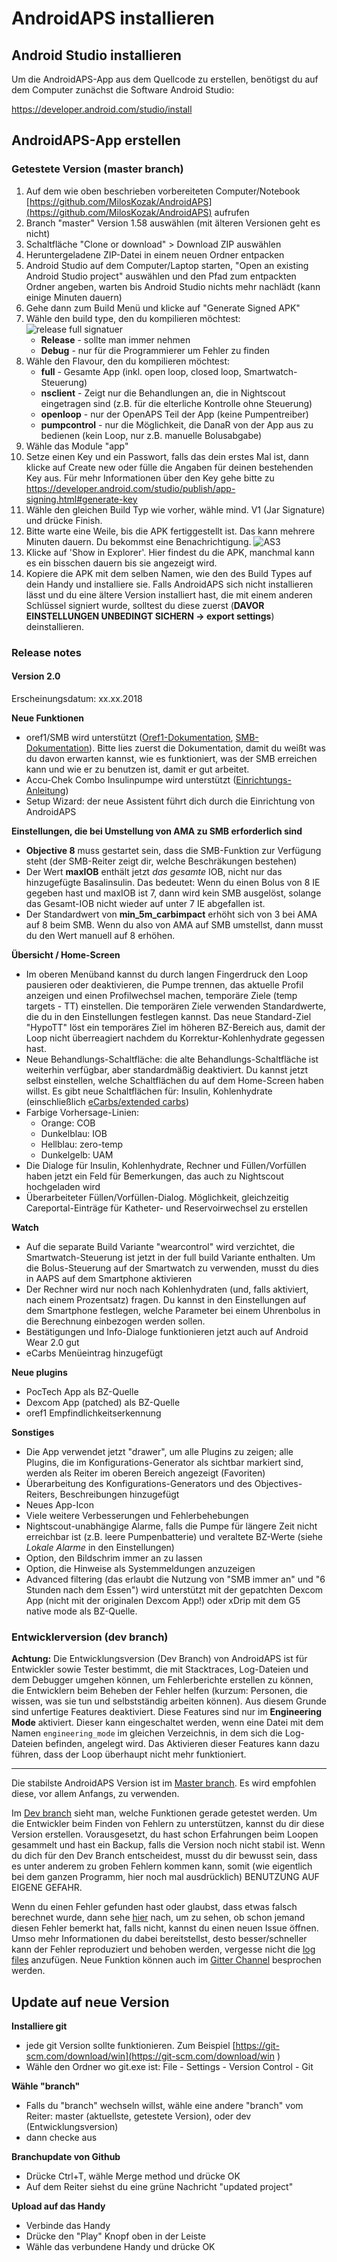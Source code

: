 # AndroidAPS installieren

## Android Studio installieren

Um die AndroidAPS-App aus dem Quellcode zu erstellen, benötigst du auf dem Computer zunächst die Software Android Studio:

https://developer.android.com/studio/install

## AndroidAPS-App erstellen

### Getestete Version (master branch)

1. Auf dem wie oben beschrieben vorbereiteten Computer/Notebook [https://github.com/MilosKozak/AndroidAPS](https://github.com/MilosKozak/AndroidAPS) aufrufen
2. Branch "master" Version 1.58 auswählen (mit älteren Versionen geht es nicht)
3. Schaltfläche "Clone or download" > Download ZIP auswählen
4. Heruntergeladene ZIP-Datei in einem neuen Ordner entpacken
5. Android Studio auf dem Computer/Laptop starten, "Open an existing Android Studio project" auswählen und den Pfad zum entpackten Ordner angeben, warten bis Android Studio nichts mehr nachlädt (kann einige Minuten dauern)
6. Gehe dann zum Build Menü und klicke auf "Generate Signed APK"
7. Wähle den build type, den du kompilieren möchtest:
![release full signatuer](https://user-images.githubusercontent.com/9692866/38299493-8838e38a-37fa-11e8-8c28-3fa6071e7a76.png)
    * **Release** - sollte man immer nehmen
    * **Debug** - nur für die Programmierer um Fehler zu finden
8. Wähle den Flavour, den du kompilieren möchtest:
    * **full** - Gesamte App (inkl. open loop, closed loop, Smartwatch-Steuerung)
    * **nsclient** - Zeigt nur die Behandlungen an, die in Nightscout eingetragen sind (z.B. für die elterliche Kontrolle ohne Steuerung)
    * **openloop** - nur der OpenAPS Teil der App (keine Pumpentreiber)
    * **pumpcontrol** - nur die Möglichkeit, die DanaR von der App aus zu bedienen (kein Loop, nur z.B. manuelle Bolusabgabe)
9. Wähle das Module "app"
10. Setze einen Key und ein Passwort, falls das dein erstes Mal ist, dann klicke auf Create new oder fülle die Angaben für deinen bestehenden Key aus.  Für mehr Informationen über den Key gehe bitte zu https://developer.android.com/studio/publish/app-signing.html#generate-key
11. Wähle den gleichen Build Typ wie vorher, wähle mind. V1 (Jar Signature) und drücke Finish. 
12. Bitte warte eine Weile, bis die APK fertiggestellt ist. Das kann mehrere Minuten dauern. Du bekommst eine Benachrichtigung.
![AS3](https://github.com/MilosKozak/AndroidAPS/wiki/images/androidstudio3.png)
13. Klicke auf 'Show in Explorer'. Hier findest du die APK, manchmal kann es ein bisschen dauern bis sie angezeigt wird.
14. Kopiere die APK mit dem selben Namen, wie den des Build Types auf dein Handy und installiere sie. Falls AndroidAPS sich nicht installieren lässt und du eine ältere Version installiert hast, die mit einem anderen Schlüssel signiert wurde, solltest du diese zuerst (**DAVOR EINSTELLUNGEN UNBEDINGT SICHERN -> export settings**) deinstallieren.

### Release notes

#### Version 2.0

Erscheinungsdatum: xx.xx.2018

**Neue Funktionen**

* oref1/SMB wird unterstützt ([Oref1-Dokumentation](http://androidaps.readthedocs.io/en/latest/DE/konfigurations-generator.html#sensitivitat-oref1), [SMB-Dokumentation](http://androidaps.readthedocs.io/en/latest/DE/konfigurations-generator.html#smb)). Bitte lies zuerst die Dokumentation, damit du weißt was du davon erwarten kannst, wie es funktioniert, was der SMB erreichen kann und wie er zu benutzen ist, damit er gut arbeitet.
* Accu-Chek Combo Insulinpumpe wird unterstützt ([Einrichtungs-Anleitung](http://androidaps.readthedocs.io/en/latest/DE/einstellungen.html#akku-chek-combo))
* Setup Wizard: der neue Assistent führt dich durch die Einrichtung von AndroidAPS 

**Einstellungen, die bei Umstellung von AMA zu SMB erforderlich sind**

* **Objective 8** muss gestartet sein, dass die SMB-Funktion zur Verfügung steht (der SMB-Reiter zeigt dir, welche Beschräkungen bestehen)
* Der Wert **maxIOB** enthält jetzt _das gesamte_ IOB, nicht nur das hinzugefügte Basalinsulin. Das bedeutet: Wenn du einen Bolus von 8 IE gegeben hast und maxIOB ist 7, dann wird kein SMB ausgelöst, solange das Gesamt-IOB nicht wieder auf unter 7 IE abgefallen ist.
* Der Standardwert von **min_5m_carbimpact** erhöht sich von 3 bei AMA auf 8 beim SMB. Wenn du also von AMA auf SMB umstellst, dann musst du den Wert manuell auf 8 erhöhen.

**Übersicht / Home-Screen**

* Im oberen Menüband kannst du durch langen Fingerdruck den Loop pausieren oder deaktivieren, die Pumpe trennen, das aktuelle Profil anzeigen und einen Profilwechsel machen, temporäre Ziele (temp targets - TT) einstellen. Die temporären Ziele verwenden Standardwerte, die du in den Einstellungen festlegen kannst. Das neue Standard-Ziel "HypoTT" löst ein temporäres Ziel im höheren BZ-Bereich aus, damit der Loop nicht überreagiert nachdem du Korrektur-Kohlenhydrate gegessen hast.
* Neue Behandlungs-Schaltfläche: die alte Behandlungs-Schaltfläche ist weiterhin verfügbar, aber standardmäßig deaktiviert. Du kannst jetzt selbst einstellen, welche Schaltflächen du auf dem Home-Screen haben willst. Es gibt neue Schaltflächen für: Insulin, Kohlenhydrate (einschließlich [eCarbs/extended carbs](http://androidaps.readthedocs.io/en/latest/EN/Usage/Extended-Carbs.html))
* Farbige Vorhersage-Linien:
  * Orange: COB
  * Dunkelblau: IOB
  * Hellblau: zero-temp
  * Dunkelgelb: UAM
* Die Dialoge für Insulin, Kohlenhydrate, Rechner und Füllen/Vorfüllen haben jetzt ein Feld für Bemerkungen, das auch zu Nightscout hochgeladen wird
* Überarbeiteter Füllen/Vorfüllen-Dialog. Möglichkeit, gleichzeitig Careportal-Einträge für Katheter- und Reservoirwechsel zu erstellen

**Watch**

* Auf die separate Build Variante "wearcontrol" wird verzichtet, die Smartwatch-Steuerung ist jetzt in der full build Variante enthalten. Um die Bolus-Steuerung auf der Smartwatch zu verwenden, musst du dies in AAPS auf dem Smartphone aktivieren
* Der Rechner wird nur noch nach Kohlenhydraten (und, falls aktiviert, nach einem Prozentsatz) fragen. Du kannst in den Einstellungen auf dem Smartphone festlegen, welche Parameter bei einem Uhrenbolus in die Berechnung einbezogen werden sollen.
* Bestätigungen und Info-Dialoge funktionieren jetzt auch auf Android Wear 2.0 gut
* eCarbs Menüeintrag hinzugefügt

**Neue plugins**

* PocTech App als BZ-Quelle
* Dexcom App (patched) als BZ-Quelle
* oref1 Empfindlichkeitserkennung

**Sonstiges**

* Die App verwendet jetzt "drawer", um alle Plugins zu zeigen; alle Plugins, die im Konfigurations-Generator als sichtbar markiert sind, werden als Reiter im oberen Bereich angezeigt (Favoriten)
* Überarbeitung des Konfigurations-Generators und des Objectives-Reiters, Beschreibungen hinzugefügt
* Neues App-Icon
* Viele weitere Verbesserungen und Fehlerbehebungen
* Nightscout-unabhängige Alarme, falls die Pumpe für längere Zeit nicht erreichbar ist (z.B. leere Pumpenbatterie) und veraltete BZ-Werte (siehe _Lokale Alarme_ in den Einstellungen)
* Option, den Bildschrim immer an zu lassen
* Option, die Hinweise als Systemmeldungen anzuzeigen
* Advanced filtering (das erlaubt die Nutzung von "SMB immer an" und "6 Stunden nach dem Essen") wird unterstützt mit der gepatchten Dexcom App (nicht mit der originalen Dexcom App!) oder xDrip mit dem  G5 native mode als BZ-Quelle.

### Entwicklerversion (dev branch)

**Achtung:** Die Entwicklungsversion (Dev Branch) von AndroidAPS ist für Entwickler sowie Tester bestimmt, die mit Stacktraces, Log-Dateien und dem Debugger umgehen können, um Fehlerberichte erstellen zu können, die Entwicklern beim Beheben der Fehler helfen (kurzum: Personen, die wissen, was sie tun und selbstständig arbeiten können). Aus diesem Grunde sind unfertige Features deaktiviert. Diese Features sind nur im **Engineering Mode** aktiviert. Dieser kann eingeschaltet werden, wenn eine Datei mit dem Namen `engineering_mode` im gleichen Verzeichnis, in dem sich die Log-Dateien befinden, angelegt wird. Das Aktivieren dieser Features kann dazu führen, dass der Loop überhaupt nicht mehr funktioniert.
***

Die stabilste AndroidAPS Version ist im [Master branch](https://github.com/MilosKozak/AndroidAPS/tree/master). Es wird empfohlen diese, vor allem Anfangs, zu verwenden.

Im [Dev branch](https://github.com/MilosKozak/AndroidAPS/tree/dev) sieht man, welche Funktionen gerade getestet werden. Um die Entwickler beim Finden von Fehlern zu unterstützen, kannst du dir diese Version erstellen. Vorausgesetzt, du hast schon Erfahrungen beim Loopen gesammelt und hast ein Backup, falls die Version noch nicht stabil ist. Wenn du dich für den Dev Branch entscheidest, musst du dir bewusst sein, dass es unter anderem zu groben Fehlern kommen kann, somit (wie eigentlich bei dem ganzen Programm, hier noch mal ausdrücklich) BENUTZUNG AUF EIGENE GEFAHR.  

Wenn du einen Fehler gefunden hast oder glaubst, dass etwas falsch berechnet wurde, dann sehe [hier](https://github.com/MilosKozak/AndroidAPS/issues) nach, um zu sehen, ob schon jemand diesen Fehler bemerkt hat, falls nicht, kannst du einen neuen Issue öffnen. Umso mehr Informationen du dabei bereitstellst, desto besser/schneller kann der Fehler reproduziert und behoben werden, vergesse nicht die [log files](https://github.com/MilosKozak/AndroidAPS/wiki/Logfiles-erhalten_de) anzufügen. Neue Funktion können auch im [Gitter Channel](https://gitter.im/MilosKozak/AndroidAPS) besprochen werden.

## Update auf neue Version

**Installiere git**

* jede git Version sollte funktionieren. Zum Beispiel [https://git-scm.com/download/win](https://git-scm.com/download/win )
* Wähle den Ordner wo git.exe ist: File - Settings - Version Control - Git

**Wähle "branch"**

* Falls du "branch" wechseln willst, wähle eine andere "branch" vom Reiter: master (aktuellste, getestete Version), oder dev (Entwicklungsversion)
* dann checke aus

**Branchupdate von Github**

* Drücke Ctrl+T, wähle Merge method und drücke OK
* Auf dem Reiter siehst du eine grüne Nachricht "updated project"

**Upload auf das Handy**

* Verbinde das Handy
* Drücke den "Play" Knopf oben in der Leiste
* Wähle das verbundene Handy und drücke OK
